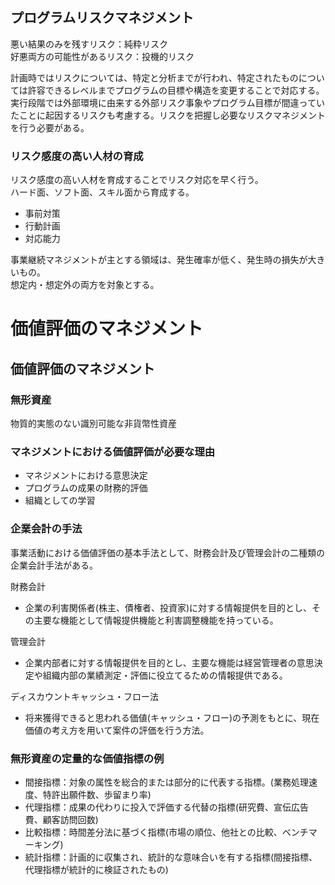 ## プログラムリスクマネジメント

悪い結果のみを残すリスク：純粋リスク  
好悪両方の可能性があるリスク：投機的リスク

計画時ではリスクについては、特定と分析までが行われ、特定されたものについては許容できるレベルまでプログラムの目標や構造を変更することで対応する。  
実行段階では外部環境に由来する外部リスク事象やプログラム目標が間違っていたことに起因するリスクも考慮する。リスクを把握し必要なリスクマネジメントを行う必要がある。

### リスク感度の高い人材の育成
リスク感度の高い人材を育成することでリスク対応を早く行う。  
ハード面、ソフト面、スキル面から育成する。

* 事前対策
* 行動計画
* 対応能力

事業継続マネジメントが主とする領域は、発生確率が低く、発生時の損失が大きいもの。  
想定内・想定外の両方を対象とする。

# 価値評価のマネジメント

## 価値評価のマネジメント

### 無形資産

物質的実態のない識別可能な非貨幣性資産

### マネジメントにおける価値評価が必要な理由

* マネジメントにおける意思決定
* プログラムの成果の財務的評価
* 組織としての学習

### 企業会計の手法

事業活動における価値評価の基本手法として、財務会計及び管理会計の二種類の企業会計手法がある。

財務会計

* 企業の利害関係者(株主、債権者、投資家)に対する情報提供を目的とし、その主要な機能として情報提供機能と利害調整機能を持っている。


管理会計

* 企業内部者に対する情報提供を目的とし、主要な機能は経営管理者の意思決定や組織内部の業績測定・評価に役立てるための情報提供である。

ディスカウントキャッシュ・フロー法

* 将来獲得できると思われる価値(キャッシュ・フロー)の予測をもとに、現在価値の考え方を用いて案件の評価を行う方法。

### 無形資産の定量的な価値指標の例

* 間接指標：対象の属性を総合的または部分的に代表する指標。(業務処理速度、特許出願件数、歩留まり率)
* 代理指標：成果の代わりに投入で評価する代替の指標(研究費、宣伝広告費、顧客訪問回数)
* 比較指標：時間差分法に基づく指標(市場の順位、他社との比較、ベンチマーキング)
* 統計指標：計画的に収集され、統計的な意味合いを有する指標(間接指標、代理指標が統計的に検証されたもの)




